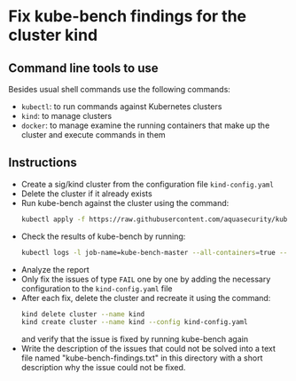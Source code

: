# Fix kube-bench findings for the cluster kind

## Command line tools to use
Besides usual shell commands use the following commands:
- `kubectl`: to run commands against Kubernetes clusters
- `kind`: to manage clusters
- `docker`: to manage examine the running containers that make up the cluster and execute commands in them

## Instructions
- Create a sig/kind cluster from the configuration file `kind-config.yaml`
- Delete the cluster if it already exists
- Run kube-bench against the cluster using the command:
  ```bash
  kubectl apply -f https://raw.githubusercontent.com/aquasecurity/kube-bench/main/job-master.yaml
  ```
- Check the results of kube-bench by running:
  ```bash
  kubectl logs -l job-name=kube-bench-master --all-containers=true --tail=-1
  ``` 
- Analyze the report
- Only fix the issues of type `FAIL` one by one by adding the necessary configuration to the `kind-config.yaml` file
- After each fix, delete the cluster and recreate it using the command:
  ```bash
  kind delete cluster --name kind
  kind create cluster --name kind --config kind-config.yaml
  ```
  and verify that the issue is fixed by running kube-bench again
- Write the description of the issues that could not be solved into a text file named "kube-bench-findings.txt" in this directory with a short description why the issue could not be fixed.